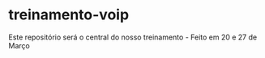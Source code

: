 # treinamento-voip
Este repositório será o central do nosso treinamento - Feito em 20 e 27 de Março
